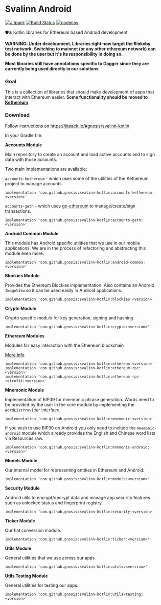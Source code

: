 # Svalinn Android

[![Jitpack](https://jitpack.io/v/gnosis/svalinn-kotlin.svg)](https://jitpack.io/#gnosis/svalinn-kotlin)
[![Build Status](https://travis-ci.org/gnosis/svalinn-kotlin.svg?branch=master)](https://travis-ci.org/gnosis/svalinn-kotlin)
[![codecov](https://codecov.io/gh/gnosis/svalinn-kotlin/branch/master/graph/badge.svg)](https://codecov.io/gh/gnosis/svalinn-kotlin)

🛡️❄️️ Kotlin libraries for Ethereum based Android development

**WARNING: Under development. Libraries right now target the Rinkeby test network. Switching to mainnet (or any other ethereum network) can be done by the user but it's its responsibility in doing so.**

**Most libraries still have annotations specific to Dagger since they are currently being used directly in our solutions**

### Goal

This is a collection of libraries that should make development of apps that interact with Ethereum easier. **Some functionality should be moved to [Kethereum](https://github.com/walleth/kethereum)**

### Download

Follow instructions on https://jitpack.io/#gnosis/svalinn-kotlin

In your Gradle file:

**Accounts Module**

Main repository to create an account and load active accounts and to sign data with those accounts.

Two main implementations are available:

`accounts-kethereum` - which uses some of the utilities of the Kethereum project to manage accounts.

```
implementation 'com.github.gnosis:svalinn-kotlin:accounts-kethereum:<version>'
```

`accounts-geth` - which uses [go-ethereum](https://github.com/ethereum/go-ethereum) to manage/create/sign transactions.

```
implementation 'com.github.gnosis:svalinn-kotlin:accounts-geth:<version>'
```

**Android Common Module**

This module has Android specific utilities that we use in our mobile applications. We are in the process of refactoring and abstracting this module even more.

```
implementation 'com.github.gnosis:svalinn-kotlin:android-common:<version>'
```

**Blockies Module**

Provides the Ethereum Blockies implementation. Also contains an Android `ImageView` so it can be used easily in Android applications.

```
implementation 'com.github.gnosis:svalinn-kotlin:blockies:<version>'
```

**Crypto Module**

Crypto specific module for key generation, signing and hashing.

```
implementation 'com.github.gnosis:svalinn-kotlin:crypto:<version>'
```

**Ethereum Modules**

Modules for easy interaction with the Ethereum blockchain

[More info](ethereum/README.md)

```
implementation 'com.github.gnosis:svalinn-kotlin:ethereum:<version>'
implementation 'com.github.gnosis:svalinn-kotlin:ethereum-rpc:<version>'
implementation 'com.github.gnosis:svalinn-kotlin:ethereum-rpc-retrofit:<version>'
```

**Mnemonic Module**

Implementation of BIP39 for mnemonic phrase generation. Words need to be provided by the user in the core module by implementing the `WordListProvider` interface.

```
implementation 'com.github.gnosis:svalinn-kotlin:mnemonic:<version>'
```

If you wish to use BIP39 on Android you only need to include the `mnemonic-android` module which already provides the English and Chinese word lists via Resources.raw.

```
implementation 'com.github.gnosis:svalinn-kotlin:mnemonic-android:<version>'
```

**Models Module**

Our internal model for representing entities in Ethereum and Android.

```
implementation 'com.github.gnosis:svalinn-kotlin:models:<version>'
```

**Security Module**

Android utils to encrypt/decrypt data and manage app security features such as unlocked status and fingerprint registry.

```
implementation 'com.github.gnosis:svalinn-kotlin:security:<version>'
```

**Ticker Module**

Our fiat conversion module.

```
implementation 'com.github.gnosis:svalinn-kotlin:ticker:<version>'
```

**Utils Module**

General utilities that we use across our apps.

```
implementation 'com.github.gnosis:svalinn-kotlin:utils:<version>'
```

**Utils Testing Module**

General utilities for testing our apps.

```
implementation 'com.github.gnosis:svalinn-kotlin:utils-testing:<version>'
```
